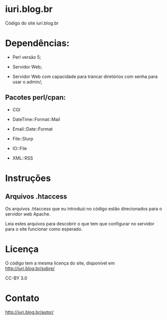 iuri.blog.br
============

Código do site iuri.blog.br

# Dependências:

* Perl versão 5;

* Servidor Web;

* Servidor Web com capacidade para trancar diretórios com senha para usar o admin/;

## Pacotes perl/cpan:

* CGI

* DateTime::Format::Mail

* Email::Date::Format

* File::Slurp

* IO::File

* XML::RSS

# Instruções

## Arquivos .htaccess

Os arquivos .htaccess que eu introduzi no código estão direcionados para o servidor web Apache.

Leia estes arquivos para descobrir o que tem que configurar no servidor para o site funcionar como esperado.

# Licença

O código tem a mesma licença do site, disponível em http://iuri.blog.br/sobre/

CC-BY 3.0

# Contato

http://iuri.blog.br/autor/

